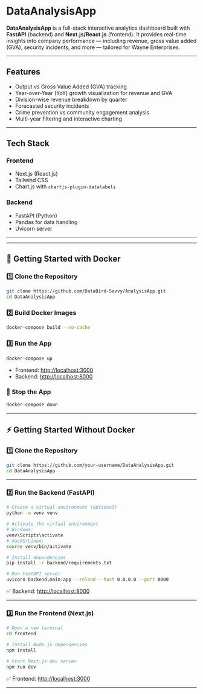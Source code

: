 # DataAnalysisApp

**DataAnalysisApp** is a full-stack interactive analytics dashboard built with **FastAPI** (backend) and **Next.js/React.js** (frontend). It provides real-time insights into company performance — including revenue, gross value added (GVA), security incidents, and more — tailored for Wayne Enterprises.

---

## Features

- Output vs Gross Value Added (GVA) tracking  
- Year-over-Year (YoY) growth visualization for revenue and GVA  
- Division-wise revenue breakdown by quarter  
- Forecasted security incidents  
- Crime prevention vs community engagement analysis  
- Multi-year filtering and interactive charting  

---

## Tech Stack

### Frontend
- Next.js (React.js)  
- Tailwind CSS  
- Chart.js with `chartjs-plugin-datalabels`  

### Backend
- FastAPI (Python)  
- Pandas for data handling  
- Uvicorn server  

---

---

## 🐳 Getting Started with Docker

### 1️⃣ Clone the Repository
```bash
git clone https://github.com/DataBird-Savvy/AnalysisApp.git
cd DataAnalysisApp
```

### 2️⃣ Build Docker Images
```bash
docker-compose build --no-cache
```

### 3️⃣ Run the App
```bash
docker-compose up
```

- Frontend: [http://localhost:3000](http://localhost:3000)
- Backend: [http://localhost:8000](http://localhost:8000)

### 🛑 Stop the App
```bash
docker-compose down
```

---

## ⚡ Getting Started Without Docker

### 1️⃣ Clone the Repository
```bash
git clone https://github.com/your-username/DataAnalysisApp.git
cd DataAnalysisApp
```

---

### 2️⃣ Run the Backend (FastAPI)

```bash
# Create a virtual environment (optional)
python -m venv venv

# Activate the virtual environment
# Windows:
venv\Scripts\activate
# macOS/Linux:
source venv/bin/activate

# Install dependencies
pip install -r backend/requirements.txt

# Run FastAPI server
uvicorn backend.main:app --reload --host 0.0.0.0 --port 8000
```

✅ Backend: [http://localhost:8000](http://localhost:8000)

---

### 3️⃣ Run the Frontend (Next.js)

```bash
# Open a new terminal
cd frontend

# Install Node.js dependencies
npm install

# Start Next.js dev server
npm run dev
```

✅ Frontend: [http://localhost:3000](http://localhost:3000)

---
```